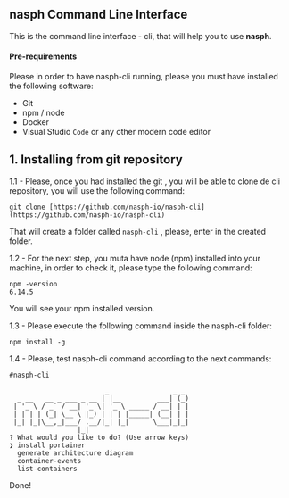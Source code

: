 ## nasph Command Line Interface

This is the command line interface - cli, that will help you to use **nasph**.
#### Pre-requirements
Please in order to have nasph-cli running, please you must have installed the following software:

* Git 
* npm / node 
* Docker
* Visual Studio `Code` or any other modern code editor


## 1. Installing from git repository 

1.1 - Please, once you had installed the git , you will be able to clone de cli repository, you will use the following command:

    git clone [https://github.com/nasph-io/nasph-cli](https://github.com/nasph-io/nasph-cli)

That will create a folder called `nasph-cli` , please, enter in the created folder. 

1.2 - For the next step, you muta have node (npm) installed into your machine, in order to check it, please type the following command:

    npm -version
    6.14.5
You will see your npm installed version. 

1.3 - Please execute the following command inside the nasph-cli folder:

    npm install -g
1.4 - Please, test nasph-cli command according to the next commands: 

    #nasph-cli

                            _                _ _ 
      _ __   __ _ ___ _ __ | |__         ___| (_)
     | '_ \ / _` / __| '_ \| '_ \ _____ / __| | |
     | | | | (_| \__ \ |_) | | | |_____| (__| | |
     |_| |_|\__,_|___/ .__/|_| |_|      \___|_|_|
                     |_|                         
    ? What would you like to do? (Use arrow keys)
    ❯ install portainer 
      generate architecture diagram 
      container-events 
      list-containers 

Done!